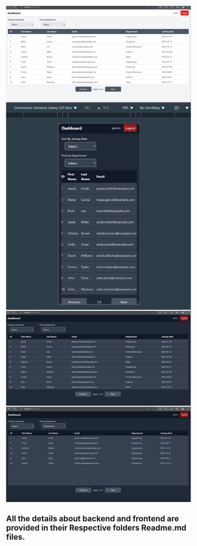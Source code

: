 ![Home Page lite mode](./employee_details_frontend/public/lite_mode_homepage.png)
![Home Page Mobile View](./employee_details_frontend/public/homepage_mobile_view.png)
![Home Page Dark Mode](./employee_details_frontend/public/homepage_big_screen.png)
![filter](./employee_details_frontend/public/homepage_with_filter.png)
## All the details about backend and frontend are provided in their Respective folders Readme.md files.

